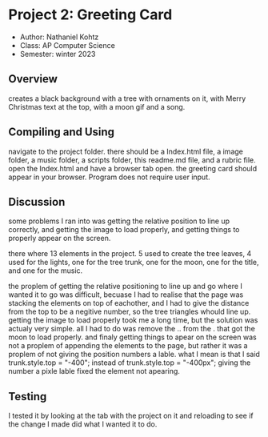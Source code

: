 # Project 2: Greeting Card

* Author: Nathaniel Kohtz
* Class: AP Computer Science
* Semester: winter 2023

## Overview

creates a black background with a tree with ornaments on it, with Merry Christmas text at the top, with a moon gif and a song.


## Compiling and Using


navigate to the project folder. there should be a Index.html file, a image folder, a music folder, a scripts folder, this readme.md file, and a rubric file. open the Index.html and have a browser tab open. the greeting card should appear in your browser. Program does not require user input.

## Discussion

some problems I ran into was getting the relative position to line up correctly, and getting the image to load properly, and getting things to properly appear on the screen.

there where 13 elements in the project. 5 used to create the tree leaves, 4 used for the lights, one for the tree trunk, one for the moon, one for the title, and one for the music. 

the proplem of getting the relative positioning to line up and go where I wanted it to go was difficult, becuase I had to realise that the page was stacking the elements on top of eachother, and I had to give the distance from the top to be a negitive number, so the tree triangles whould line up. getting the image to load properly took me a long time, but the solution was actualy very simple. all I had to do was remove the .. from the  <source src= "../Images/moon.gif"></source>. that got the moon to load properly. and finaly getting things to apear on the screen was not a proplem of appending the elements to the page, but rather it was a proplem of not giving the position numbers a lable. what I mean is that I said trunk.style.top = "-400"; instead of trunk.style.top = "-400px"; giving the number a pixle lable fixed the element not apearing.

## Testing

I tested it by looking at the tab with the project on it and reloading to see if the change I made did what I wanted it to do.

